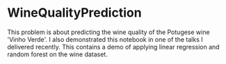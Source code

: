# WineQualityPrediction
This problem is about predicting the wine quality of the Potugese wine 'Vinho Verde'. I also demonstrated this notebook in one of the talks I delivered recently. This contains a demo of applying linear regression and random forest on the wine dataset.
